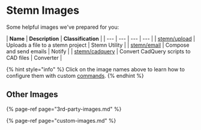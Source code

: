 # Stemn Images

Some helpful images we've prepared for you:

| **Name** | **Description** | **Classification** |
| --- | --- | --- | --- |
| [stemn/upload](https://hub.docker.com/r/stemn/upload/) | Uploads a file to a stemn project | Stemn Utility |
| [stemn/email](https://hub.docker.com/r/stemn/email/) | Compose and send emails | Notify |
| [stemn/cadquery](https://hub.docker.com/r/stemn/cadquery/) | Convert CadQuery scripts to CAD files | Converter |

{% hint style="info" %}
Click on the image names above to learn how to configure them with custom [commands](../../command.md).
{% endhint %}

## Other Images

{% page-ref page="3rd-party-images.md" %}

{% page-ref page="custom-images.md" %}



